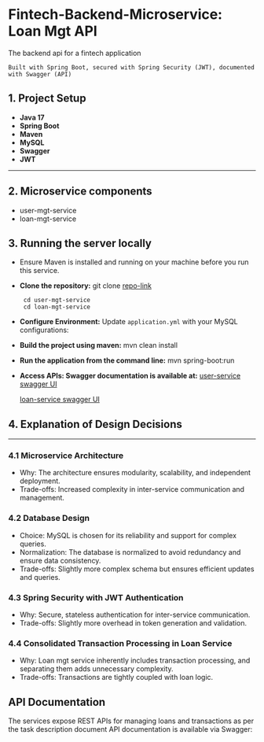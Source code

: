 # Fintech-Backend-Microservice: Loan Mgt API
The backend api for a fintech application

`Built with Spring Boot, secured with Spring Security (JWT), documented with Swagger (API)`

## 1. Project Setup ##
- **Java 17**
- **Spring Boot**
- **Maven**
- **MySQL**
- **Swagger** 
- **JWT**

---

## 2. Microservice components
- user-mgt-service
- loan-mgt-service

## 3. Running the server locally ##
-   Ensure Maven is installed and running on your machine before you run this service.
- **Clone the repository:** git clone [repo-link](https://github.com/musty-codified/practical-challenge.git)

       cd user-mgt-service
       cd loan-mgt-service
- **Configure Environment:** Update `application.yml` with your MySQL configurations:
- **Build the project using maven:** mvn clean install
- **Run the application from the command line:** mvn spring-boot:run
- **Access APIs: Swagger documentation is available at:**
  [user-service swagger UI](http://localhost:8080/user-mgt-service/api/v1/swagger-ui/index.html#)

  [loan-service swagger UI](http://localhost:8081/loan-mgt-service/api/v1/swagger-ui/index.html#)
 

## 4. Explanation of Design Decisions ##

---
### 4.1 Microservice Architecture
- Why: The architecture ensures modularity, scalability, and independent deployment.
- Trade-offs: Increased complexity in inter-service communication and management.
### 4.2 Database Design
- Choice: MySQL is chosen for its reliability and support for complex queries.
- Normalization: The database is normalized to avoid redundancy and ensure data consistency.
- Trade-offs: Slightly more complex schema but ensures efficient updates and queries.
### 4.3 Spring Security with JWT Authentication
- Why: Secure, stateless authentication for inter-service communication.
- Trade-offs: Slightly more overhead in token generation and validation.
### 4.4 Consolidated Transaction Processing in Loan Service
- Why: Loan mgt service inherently includes transaction processing, and separating them adds unnecessary complexity.
- Trade-offs: Transactions are tightly coupled with loan logic.

## API Documentation ##
The services expose REST APIs for managing loans and transactions as per the task description document
API documentation is available via Swagger:














